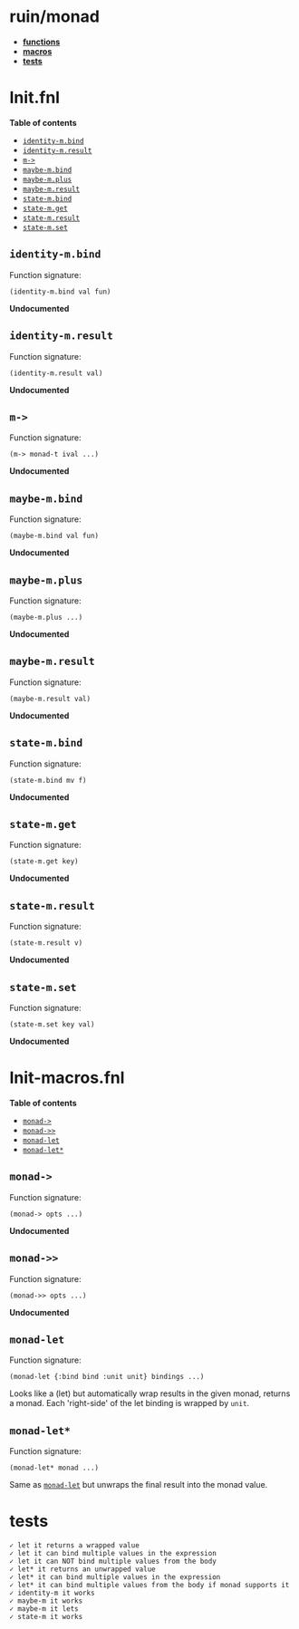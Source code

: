 # ruin/monad

- **[functions](#initfnl)**
- **[macros](#init-macrosfnl)**
- **[tests](#tests)**

# Init.fnl

**Table of contents**

- [`identity-m.bind`](#identity-mbind)
- [`identity-m.result`](#identity-mresult)
- [`m->`](#m-)
- [`maybe-m.bind`](#maybe-mbind)
- [`maybe-m.plus`](#maybe-mplus)
- [`maybe-m.result`](#maybe-mresult)
- [`state-m.bind`](#state-mbind)
- [`state-m.get`](#state-mget)
- [`state-m.result`](#state-mresult)
- [`state-m.set`](#state-mset)

## `identity-m.bind`
Function signature:

```
(identity-m.bind val fun)
```

**Undocumented**

## `identity-m.result`
Function signature:

```
(identity-m.result val)
```

**Undocumented**

## `m->`
Function signature:

```
(m-> monad-t ival ...)
```

**Undocumented**

## `maybe-m.bind`
Function signature:

```
(maybe-m.bind val fun)
```

**Undocumented**

## `maybe-m.plus`
Function signature:

```
(maybe-m.plus ...)
```

**Undocumented**

## `maybe-m.result`
Function signature:

```
(maybe-m.result val)
```

**Undocumented**

## `state-m.bind`
Function signature:

```
(state-m.bind mv f)
```

**Undocumented**

## `state-m.get`
Function signature:

```
(state-m.get key)
```

**Undocumented**

## `state-m.result`
Function signature:

```
(state-m.result v)
```

**Undocumented**

## `state-m.set`
Function signature:

```
(state-m.set key val)
```

**Undocumented**


<!-- Generated with Fenneldoc v1.0.0
     https://gitlab.com/andreyorst/fenneldoc -->
# Init-macros.fnl

**Table of contents**

- [`monad->`](#monad-)
- [`monad->>`](#monad--1)
- [`monad-let`](#monad-let)
- [`monad-let*`](#monad-let-1)

## `monad->`
Function signature:

```
(monad-> opts ...)
```

**Undocumented**

## `monad->>`
Function signature:

```
(monad->> opts ...)
```

**Undocumented**

## `monad-let`
Function signature:

```
(monad-let {:bind bind :unit unit} bindings ...)
```

Looks like a (let) but automatically wrap results in the given monad,
  returns a monad. Each 'right-side' of the let binding is wrapped by `unit`.

## `monad-let*`
Function signature:

```
(monad-let* monad ...)
```

Same as [`monad-let`](#monad-let) but unwraps the final result into the monad value.


<!-- Generated with Fenneldoc v1.0.0
     https://gitlab.com/andreyorst/fenneldoc -->

# tests
```
✓ let it returns a wrapped value
✓ let it can bind multiple values in the expression
✓ let it can NOT bind multiple values from the body
✓ let* it returns an unwrapped value
✓ let* it can bind multiple values in the expression
✓ let* it can bind multiple values from the body if monad supports it
✓ identity-m it works
✓ maybe-m it works
✓ maybe-m it lets
✓ state-m it works
```
